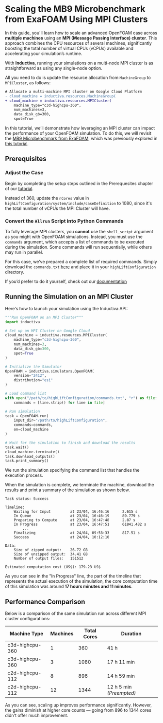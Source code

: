 # Scaling the MB9 Microbenchmark from ExaFOAM Using MPI Clusters
In this guide, you'll learn how to scale an advanced OpenFOAM case across **multiple machines** using an **MPI (Message Passing Interface) cluster**. This approach combines the CPU resources of several machines, significantly boosting the total number of virtual CPUs (vCPUs) available and accelerating your simulation’s runtime.

With **Inductiva**, running your simulations on a multi-node MPI cluster is as straightforward as 
using any single-node option.

All you need to do is update the resource allocation from `MachineGroup` to `MPICluster`, as follows:

```diff
# Allocate a multi-machine MPI cluster on Google Cloud Platform
- cloud_machine = inductiva.resources.MachineGroup(
+ cloud_machine = inductiva.resources.MPICluster(
    machine_type="c3d-highcpu-360",
    num_machines=3,
    data_disk_gb=300,
    spot=True
```

In this tutorial, we’ll demonstrate how leveraging an MPI cluster can impact the performance of your OpenFOAM simulation. To do this, we will revisit the [MB9 Microbenchmark from ExaFOAM](https://exafoam.eu/benchmarks/), which was previously explored in [this tutorial](run-exafoam-microbenchmark).

## Prerequisites

### Adjust the Case
Begin by completing the setup steps outlined in the Prerequesites chapter of our [tutorial](run-exafoam-microbenchmark).

Instead of 360, update the `nCores` value in `highLiftConfiguration/system/include/caseDefinition` to 1080, since it's the total number of vCPUs the MPI Cluster will have.

### Convert the `Allrun` Script into Python Commands
To fully leverage MPI clusters, you **cannot** use the `shell_script` argument as you might with OpenFOAM simulations. 
Instead, you must use the `commands` argument, which accepts a list of commands to be executed during the simulation. 
Some commands will run sequentially, while others may run in parallel.

For this case, we’ve prepared a complete list of required commands. Simply download the `commands.txt` [here](https://storage.googleapis.com/inductiva-api-demo-files/commands.txt) and place it in your `highLiftConfiguration` directory. 

If you’d prefer to do it yourself, check out our [documentation](https://inductiva.ai/guides/openfoam/convert-allrun-script-into-python-commands)

## Running the Simulation on an MPI Cluster
Here's how to launch your simulation using the Inductiva API:

```python
"""Run OpenFOAM on an MPI Cluster"""
import inductiva

# Set up an MPI Cluster on Google Cloud
cloud_machine = inductiva.resources.MPICluster(
    machine_type="c3d-highcpu-360",
    num_machines=3,
    data_disk_gb=300,
    spot=True
)

# Initialize the Simulator
OpenFOAM = inductiva.simulators.OpenFOAM(
    version="2412",
    distribution="esi"
)

# Load command list
with open("/path/to/highLiftConfiguration/commands.txt", "r") as file:
    commands = [line.strip() for line in file]

# Run simulation
task = OpenFOAM.run(
    input_dir="/path/to/highLiftConfiguration",
    commands=commands,
    on=cloud_machine
)

# Wait for the simulation to finish and download the results
task.wait()
cloud_machine.terminate()
task.download_outputs()
task.print_summary()
```

We run the simulation specifying the command list that handles the execution process.

When the simulation is complete, we terminate the machine, download the results and print a summary of the simulation as shown below.

```
Task status: Success

Timeline:
	Waiting for Input         at 23/04, 16:46:16      2.615 s
	In Queue                  at 23/04, 16:46:19      89.779 s
	Preparing to Compute      at 23/04, 16:47:48      2.87 s
	In Progress               at 23/04, 16:47:51      61841.482 s
        ...
    Finalizing                at 24/04, 09:58:33      817.51 s
	Success                   at 24/04, 10:12:10      

Data:
	Size of zipped output:    26.72 GB
	Size of unzipped output:  34.41 GB
	Number of output files:   151512

Estimated computation cost (US$): 179.23 US$
```

As you can see in the "In Progress" line, the part of the timeline that represents the actual execution of the simulation, 
the core computation time of this simulation was around **17 hours minutes and 11 minutes**.

## Performance Comparison
Below is a comparison of the same simulation run across different MPI cluster configurations:

| Machine Type    | Machines | Total Cores | Duration                 |
| --------------- | -------- | ----------- | ------------------------ |
| c3d-highcpu-360 | 1        | 360         | 41 h                     |
| c3d-highcpu-360 | 3        | 1080        | 17 h 11 min              |
| c2d-highcpu-112 | 8        | 896         | 14 h 59 min              |
| c2d-highcpu-112 | 12       | 1344        | 12 h 5 min *(Preempted)* |

As you can see, scaling up improves performance significantly. However, the gains diminish at higher core counts — going from 896 to 1344 cores didn't offer much improvement.



